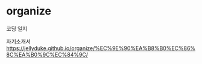 # organize
코딩 일지

자기소개서
https://jellyduke.github.io/organize/%EC%9E%90%EA%B8%B0%EC%86%8C%EA%B0%9C%EC%84%9C/

